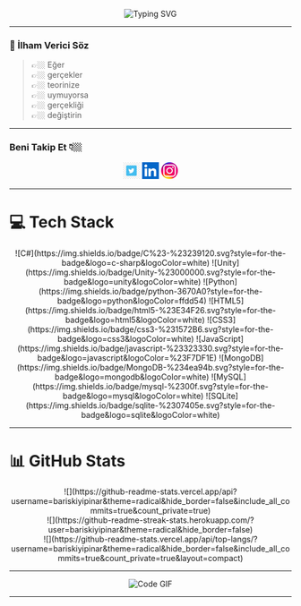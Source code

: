 <p align="center">
  <img src="https://readme-typing-svg.demolab.com?font=Fira+Code&size=24&pause=1000&color=F75C7E&center=true&vCenter=true&width=435&lines=MERHABA+BEN+BARIŞ" alt="Typing SVG" />
</p>

---

### 💬 İlham Verici Söz

> 👉🏼 Eğer  
> 👉🏼 gerçekler  
> 👉🏼 teorinize  
> 👉🏼 uymuyorsa  
> 👉🏼 gerçekliği  
> 👉🏼 değiştirin

---

### Beni Takip Et 👇🏼

<p align="center">
  <a href="https://twitter.com/bariskypnr"><img src="tw.jpg" width="30px" alt="Twitter"></a>
  <a href="https://www.linkedin.com/in/bariskypnr"><img src="ln.png" width="30px" alt="LinkedIn"></a>
  <a href="https://www.instagram.com/bariskypnr"><img src="ins.jpg" width="30px" alt="Instagram"></a>
</p>

---

# 💻 Tech Stack
<p align="center">
  ![C#](https://img.shields.io/badge/C%23-%23239120.svg?style=for-the-badge&logo=c-sharp&logoColor=white) 
  ![Unity](https://img.shields.io/badge/Unity-%23000000.svg?style=for-the-badge&logo=unity&logoColor=white) 
  ![Python](https://img.shields.io/badge/python-3670A0?style=for-the-badge&logo=python&logoColor=ffdd54) 
  ![HTML5](https://img.shields.io/badge/html5-%23E34F26.svg?style=for-the-badge&logo=html5&logoColor=white) 
  ![CSS3](https://img.shields.io/badge/css3-%231572B6.svg?style=for-the-badge&logo=css3&logoColor=white) 
  ![JavaScript](https://img.shields.io/badge/javascript-%23323330.svg?style=for-the-badge&logo=javascript&logoColor=%23F7DF1E) 
  ![MongoDB](https://img.shields.io/badge/MongoDB-%234ea94b.svg?style=for-the-badge&logo=mongodb&logoColor=white) 
  ![MySQL](https://img.shields.io/badge/mysql-%2300f.svg?style=for-the-badge&logo=mysql&logoColor=white) 
  ![SQLite](https://img.shields.io/badge/sqlite-%2307405e.svg?style=for-the-badge&logo=sqlite&logoColor=white)
</p>

---

# 📊 GitHub Stats

<p align="center">
  ![](https://github-readme-stats.vercel.app/api?username=bariskiyipinar&theme=radical&hide_border=false&include_all_commits=true&count_private=true)<br/>
  ![](https://github-readme-streak-stats.herokuapp.com/?user=bariskiyipinar&theme=radical&hide_border=false)<br/>
  ![](https://github-readme-stats.vercel.app/api/top-langs/?username=bariskiyipinar&theme=radical&hide_border=false&include_all_commits=true&count_private=true&layout=compact)
</p>

---

<p align="center">
  <img height="250" src="https://raw.githubusercontent.com/laudep/code-gif-generator/master/docs/img/generating.gif" alt="Code GIF">
</p>

---

